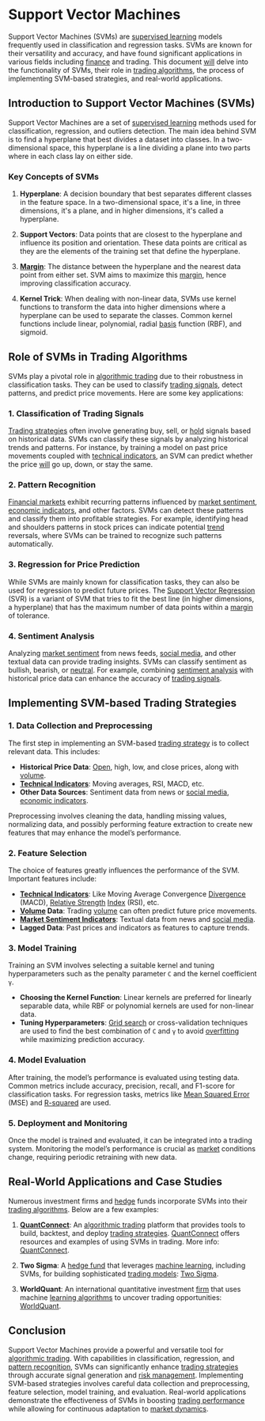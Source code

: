 # Support Vector Machines

Support Vector Machines (SVMs) are [supervised learning](../s/supervised_learning.md) models frequently used in classification and regression tasks. SVMs are known for their versatility and accuracy, and have found significant applications in various fields including [finance](../f/finance.md) and trading. This document [will](../w/will.md) delve into the functionality of SVMs, their role in [trading algorithms](../t/trading_algorithms.md), the process of implementing SVM-based strategies, and real-world applications.

## Introduction to Support Vector Machines (SVMs)

Support Vector Machines are a set of [supervised learning](../s/supervised_learning.md) methods used for classification, regression, and outliers detection. The main idea behind SVM is to find a hyperplane that best divides a dataset into classes. In a two-dimensional space, this hyperplane is a line dividing a plane into two parts where in each class lay on either side.

### Key Concepts of SVMs

1. **Hyperplane**: A decision boundary that best separates different classes in the feature space. In a two-dimensional space, it's a line, in three dimensions, it's a plane, and in higher dimensions, it's called a hyperplane.

2. **Support Vectors**: Data points that are closest to the hyperplane and influence its position and orientation. These data points are critical as they are the elements of the training set that define the hyperplane.

3. **[Margin](../m/margin.md)**: The distance between the hyperplane and the nearest data point from either set. SVM aims to maximize this [margin](../m/margin.md), hence improving classification accuracy.

4. **Kernel Trick**: When dealing with non-linear data, SVMs use kernel functions to transform the data into higher dimensions where a hyperplane can be used to separate the classes. Common kernel functions include linear, polynomial, radial [basis](../b/basis.md) function (RBF), and sigmoid.

## Role of SVMs in Trading Algorithms

SVMs play a pivotal role in [algorithmic trading](../a/algorithmic_trading.md) due to their robustness in classification tasks. They can be used to classify [trading signals](../t/trading_signals.md), detect patterns, and predict price movements. Here are some key applications:

### 1. **Classification of Trading Signals**

[Trading strategies](../t/trading_strategies.md) often involve generating buy, sell, or [hold](../h/hold.md) signals based on historical data. SVMs can classify these signals by analyzing historical trends and patterns. For instance, by training a model on past price movements coupled with [technical indicators](../t/technical_indicators.md), an SVM can predict whether the price [will](../w/will.md) go up, down, or stay the same.

### 2. **Pattern Recognition**

[Financial markets](../f/financial_market.md) exhibit recurring patterns influenced by [market sentiment](../m/market_sentiment.md), [economic indicators](../e/economic_indicators.md), and other factors. SVMs can detect these patterns and classify them into profitable strategies. For example, identifying head and shoulders patterns in stock prices can indicate potential [trend](../t/trend.md) reversals, where SVMs can be trained to recognize such patterns automatically.

### 3. **Regression for Price Prediction**

While SVMs are mainly known for classification tasks, they can also be used for regression to predict future prices. The [Support Vector Regression](../s/support_vector_regression.md) (SVR) is a variant of SVM that tries to fit the best line (in higher dimensions, a hyperplane) that has the maximum number of data points within a [margin](../m/margin.md) of tolerance.

### 4. **Sentiment Analysis**

Analyzing [market sentiment](../m/market_sentiment.md) from news feeds, [social media](../s/social_media.md), and other textual data can provide trading insights. SVMs can classify sentiment as bullish, bearish, or [neutral](../n/neutral.md). For example, combining [sentiment analysis](../s/sentiment_analysis.md) with historical price data can enhance the accuracy of [trading signals](../t/trading_signals.md).

## Implementing SVM-based Trading Strategies

### 1. **Data Collection and Preprocessing**

The first step in implementing an SVM-based [trading strategy](../t/trading_strategy.md) is to collect relevant data. This includes:

- **Historical Price Data**: [Open](../o/open.md), high, low, and close prices, along with [volume](../v/volume.md).
- **[Technical Indicators](../t/technical_indicators.md)**: Moving averages, RSI, MACD, etc.
- **Other Data Sources**: Sentiment data from news or [social media](../s/social_media.md), [economic indicators](../e/economic_indicators.md).

Preprocessing involves cleaning the data, handling missing values, normalizing data, and possibly performing feature extraction to create new features that may enhance the model’s performance.

### 2. **Feature Selection**

The choice of features greatly influences the performance of the SVM. Important features include:

- **[Technical Indicators](../t/technical_indicators.md)**: Like Moving Average Convergence [Divergence](../d/divergence.md) (MACD), [Relative Strength](../r/relative_strength.md) [Index](../i/index_instrument.md) (RSI), etc.
- **[Volume](../v/volume.md) Data**: Trading [volume](../v/volume.md) can often predict future price movements.
- **[Market Sentiment Indicators](../m/market_sentiment_indicators.md)**: Textual data from news and [social media](../s/social_media.md).
- **Lagged Data**: Past prices and indicators as features to capture trends.

### 3. **Model Training**

Training an SVM involves selecting a suitable kernel and tuning hyperparameters such as the penalty parameter `C` and the kernel coefficient `γ`.

- **Choosing the Kernel Function**: Linear kernels are preferred for linearly separable data, while RBF or polynomial kernels are used for non-linear data.
- **Tuning Hyperparameters**: [Grid search](../g/grid_search_in_trading.md) or cross-validation techniques are used to find the best combination of `C` and `γ` to avoid [overfitting](../o/overfitting.md) while maximizing prediction accuracy.

### 4. **Model Evaluation**

After training, the model’s performance is evaluated using testing data. Common metrics include accuracy, precision, recall, and F1-score for classification tasks. For regression tasks, metrics like [Mean Squared Error](../m/mean_squared_error.md) (MSE) and [R-squared](../r/r-squared_in_trading.md) are used.

### 5. **Deployment and Monitoring**

Once the model is trained and evaluated, it can be integrated into a trading system. Monitoring the model’s performance is crucial as [market](../m/market.md) conditions change, requiring periodic retraining with new data.

## Real-World Applications and Case Studies

Numerous investment firms and [hedge](../h/hedge.md) funds incorporate SVMs into their [trading algorithms](../t/trading_algorithms.md). Below are a few examples:

1. **[QuantConnect](../q/quantconnect.md)**: An [algorithmic trading](../a/algorithmic_trading.md) platform that provides tools to build, backtest, and deploy [trading strategies](../t/trading_strategies.md). [QuantConnect](../q/quantconnect.md) offers resources and examples of using SVMs in trading. More info: [QuantConnect](https://www.quantconnect.com/).

2. **Two Sigma**: A [hedge fund](../h/hedge_fund.md) that leverages [machine learning](../m/machine_learning.md), including SVMs, for building sophisticated [trading models](../t/trading_models.md): [Two Sigma](https://www.twosigma.com/).

3. **WorldQuant**: An international quantitative investment [firm](../f/firm.md) that uses machine [learning algorithms](../l/learning_algorithms_in_trading.md) to uncover trading opportunities: [WorldQuant](https://www.worldquant.com/).

## Conclusion

Support Vector Machines provide a powerful and versatile tool for [algorithmic trading](../a/algorithmic_trading.md). With capabilities in classification, regression, and [pattern recognition](../p/pattern_recognition.md), SVMs can significantly enhance [trading strategies](../t/trading_strategies.md) through accurate signal generation and [risk management](../r/risk_management.md). Implementing SVM-based strategies involves careful data collection and preprocessing, feature selection, model training, and evaluation. Real-world applications demonstrate the effectiveness of SVMs in boosting [trading performance](../t/trading_performance.md) while allowing for continuous adaptation to [market dynamics](../m/market_dynamics.md).
